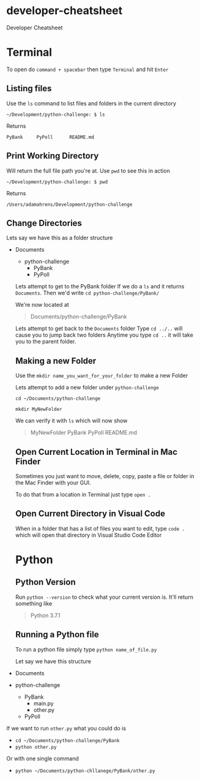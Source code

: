 # developer-cheatsheet
Developer Cheatsheet

# Terminal

To open do `command + spacebar` then type `Terminal` and hit `Enter`

## Listing files

Use the `ls` command to list files and folders in the current directory

```~/Development/python-challenge: $ ls```

Returns

`PyBank		PyPoll		README.md`

## Print Working Directory

Will return the full file path you're at. Use `pwd` to see this in action

```~/Development/python-challenge: $ pwd```

Returns

`/Users/adamahrens/Development/python-challenge`

## Change Directories

Lets say we have this as a folder structure

- Documents
  - python-challenge
    - PyBank
    - PyPoll
     
  Lets attempt to get to the PyBank folder
  If we do a `ls` and it returns `Documents`. Then we'd write `cd python-challenge/PyBank/`
  
  We're now located at
  > Documents/python-challenge/PyBank
  
  Lets attempt to get back to the `Documents` folder
  Type `cd ../..` will cause you to jump back two folders
  Anytime you type `cd ..` it will take you to the parent folder.
  
  ## Making a new Folder
  
  Use the `mkdir name_you_want_for_your_folder` to make a new Folder
  
  Lets attempt to add a new folder under `python-challenge`
  
  `cd ~/Documents/python-challenge`
  
  `mkdir MyNewFolder`
  
  We can verify it with `ls` which will now show
  > MyNewFolder	PyBank		PyPoll		README.md
  
  ## Open Current Location in Terminal in Mac Finder
  
  Sometimes you just want to move, delete, copy, paste a file or folder in the Mac Finder with your GUI.
  
  To do that from a location in Terminal just type `open .`
  
  ## Open Current Directory in Visual Code
  
  When in a folder that has a list of files you want to edit, type `code .` which will open that directory in Visual Studio Code Editor
  
  # Python
  
  ## Python Version
  Run `python --version` to check what your current version is. It'll return something like
  
  > Python 3.7.1
  
  ## Running a Python file
  
  To run a python file simply type `python name_of_file.py`
  
  Let say we have this structure
  
 - Documents
  - python-challenge
    - PyBank
      - main.py
      - other.py
    - PyPoll
    
   If we want to run `other.py` what you could do is
    
   - `cd ~/Documents/python-challenge/PyBank`
   - `python other.py`
    
   Or with one single command
   - `python ~/Documents/python-chllanege/PyBank/other.py`
